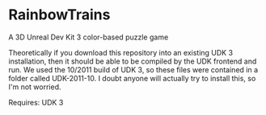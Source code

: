 RainbowTrains
=============

A 3D Unreal Dev Kit 3 color-based puzzle game

Theoretically if you download this repository into an existing UDK 3 installation, then it should be able to be compiled by the UDK frontend and run.  We used the 10/2011 build of UDK 3, so these files were contained in a folder called UDK-2011-10.  I doubt anyone will actually try to install this, so I'm not worried.

Requires: UDK 3